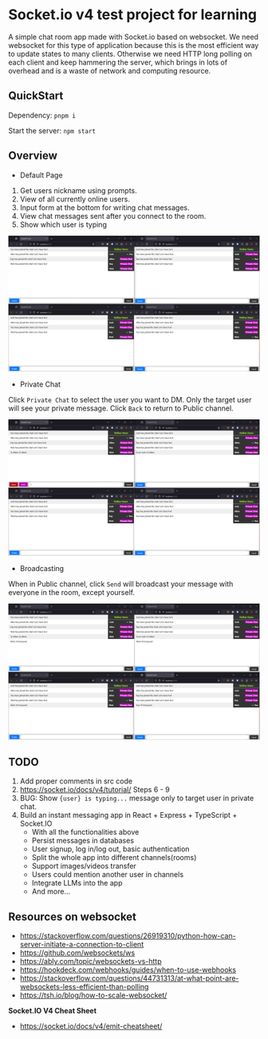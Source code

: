 # Socket.io v4 test project for learning

A simple chat room app made with Socket.io based on websocket. We need websocket for this type of application because this is the most efficient way to update states to many clients. Otherwise we need HTTP long polling on each client and keep hammering the server, which brings in lots of overhead and is a waste of network and computing resource.

## QuickStart

Dependency: `pnpm i`

Start the server: `npm start`

## Overview

- Default Page

1. Get users nickname using prompts.
2. View of all currently online users.
3. Input form at the bottom for writing chat messages.
4. View chat messages sent after you connect to the room.
5. Show which user is typing

![Home Page](docs/image.png)

- Private Chat

Click `Private Chat` to select the user you want to DM. Only the target user will see your private message. Click `Back` to return to Public channel.

![Private Chat](docs/image-1.png)

- Broadcasting

When in Public channel, click `Send` will broadcast your message with everyone in the room, except yourself.

![Broadcast](docs/image-2.png)

## TODO

1. Add proper comments in src code
2. https://socket.io/docs/v4/tutorial/ Steps 6 - 9
3. BUG: Show `{user} is typing...` message only to target user in private chat.
4. Build an instant messaging app in React + Express + TypeScript + Socket.IO
   - With all the functionalities above
   - Persist messages in databases
   - User signup, log in/log out, basic authentication
   - Split the whole app into different channels(rooms)
   - Support images/videos transfer
   - Users could mention another user in channels
   - Integrate LLMs into the app
   - And more...

## Resources on websocket

- https://stackoverflow.com/questions/26919310/python-how-can-server-initiate-a-connection-to-client
- https://github.com/websockets/ws
- https://ably.com/topic/websockets-vs-http
- https://hookdeck.com/webhooks/guides/when-to-use-webhooks
- https://stackoverflow.com/questions/44731313/at-what-point-are-websockets-less-efficient-than-polling
- https://tsh.io/blog/how-to-scale-websocket/

**Socket.IO V4 Cheat Sheet**

- https://socket.io/docs/v4/emit-cheatsheet/
